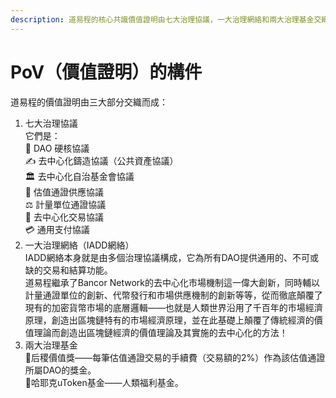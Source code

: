 ```yaml
---
description: 道易程的核心共識價值證明由七大治理協議，一大治理網絡和兩大治理基金交織而成。
---
```


# PoV（價值證明）的構件

道易程的價值證明由三大部分交織而成：

1. 七大治理協議\
   它們是： \
   📑 DAO 硬核協議 \
   ✍️ 去中心化鑄造協議（公共資產協議） \
   🏛️ 去中心化自治基金會協議 \
   🔀 估值通證供應協議\
   ⚖️ 計量單位通證協議 \
   💱 去中心化交易協議 \
   💳 通用支付協議
2. 一大治理網絡（IADD網絡）\
   IADD網絡本身就是由多個治理協議構成，它為所有DAO提供通用的、不可或缺的交易和結算功能。 \
   道易程繼承了Bancor Network的去中心化市場機制這一偉大創新，同時輔以計量通證單位的創新、代幣發行和市場供應機制的創新等等，從而徹底顛覆了現有的加密貨幣市場的底層邏輯——也就是人類世界沿用了千百年的市場經濟原理，創造出區塊鏈特有的市場經濟原理，並在此基礎上顛覆了傳統經濟的價值理論而創造出區塊鏈經濟的價值理論及其實施的去中心化的方法！
3. 兩大治理基金\
   🌹后稷價值獎——每筆估值通證交易的手續費（交易額的2%）作為該估值通證所屬DAO的獎金。\
   💖哈耶克uToken基金——人類福利基金。
